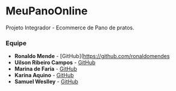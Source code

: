 # MeuPanoOnline

Projeto Integrador - Ecommerce de Pano de pratos.

### Equipe

- __Ronaldo Mende__ - [GitHub](https://github.com/ronaldomendes
- __Uilson Ribeiro Campos__ - [GitHub](https://github.com/Uilson2020)
- __Marina de Faria__ - [GitHub](https://github.com/marinafbm2020)
- __Karina Aquino__ - [GitHub](https://github.com/KarinaThomaz)
- __Samuel Weslley__ - [GitHub](https://github.com/SamuWesll)




